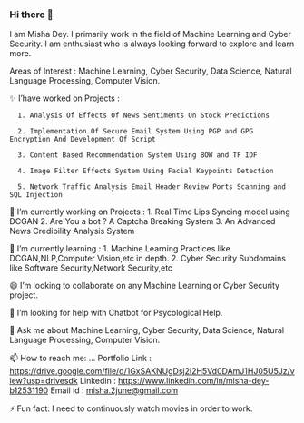 ### Hi there 👋
I am Misha Dey. I primarily work in the field of Machine Learning and Cyber Security. I am enthusiast who is always looking forward to explore and learn more.

Areas of Interest : Machine Learning, Cyber Security, Data Science, Natural Language Processing, Computer Vision.

 ✨ I’have worked on Projects :
 
      1. Analysis Of Effects Of News Sentiments On Stock Predictions 
      
      2. Implementation Of Secure Email System Using PGP and GPG Encryption And Development Of Script
      
      3. Content Based Recommendation System Using BOW and TF IDF
      
      4. Image Filter Effects System Using Facial Keypoints Detection
      
      5. Network Traffic Analysis Email Header Review Ports Scanning and SQL Injection
      
 🔭 I’m currently working on Projects :
      1. Real Time Lips Syncing model using DCGAN 
      2. Are You a bot ? A Captcha Breaking System
      3. An Advanced News Credibility Analysis System 
      
 🌱 I’m currently learning :
      1. Machine Learning Practices like DCGAN,NLP,Computer Vision,etc in depth.
      2. Cyber Security Subdomains like Software Security,Network Security,etc
      
 😄 I’m looking to collaborate on any Machine Learning or Cyber Security project.

 🤔 I’m looking for help with Chatbot for Psycological Help.

 💬 Ask me about Machine Learning, Cyber Security, Data Science, Natural Language Processing, Computer Vision.
  
 📫 How to reach me: ...
  Portfolio Link : https://drive.google.com/file/d/1GxSAKNUgDsj2i2H5Vd0DAmJ1HJ05U5Jz/view?usp=drivesdk
  Linkedin : https://www.linkedin.com/in/misha-dey-b12531190
  Email id : misha.2june@gmail.com
  
 ⚡ Fun fact: I need to continuously watch movies in order to work.
